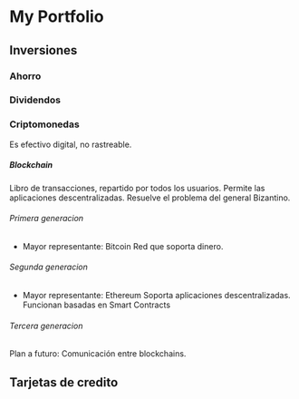 # My Portfolio
## Inversiones
### Ahorro
### Dividendos
### Criptomonedas
Es efectivo digital, no rastreable.
##### Blockchain
Libro de transacciones, repartido por todos los usuarios.
Permite las aplicaciones descentralizadas.
Resuelve el problema del general Bizantino.
###### Primera generacion
- Mayor representante: Bitcoin
Red que soporta dinero.
###### Segunda generacion
- Mayor representante: Ethereum
Soporta aplicaciones descentralizadas.
    Funcionan basadas en Smart Contracts
###### Tercera generacion
Plan a futuro: Comunicación entre blockchains.
## Tarjetas de credito
